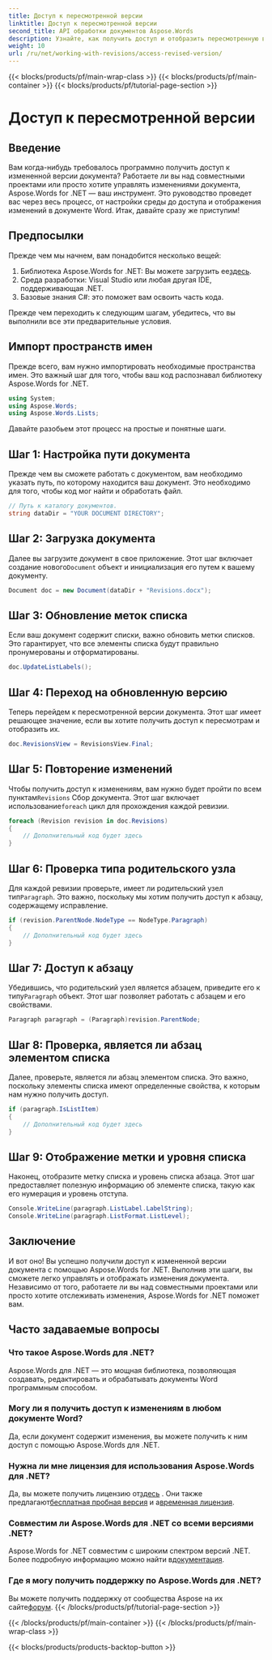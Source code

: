 ```yaml
---
title: Доступ к пересмотренной версии
linktitle: Доступ к пересмотренной версии
second_title: API обработки документов Aspose.Words
description: Узнайте, как получить доступ и отобразить пересмотренную версию документа с помощью Aspose.Words для .NET. Следуйте нашему пошаговому руководству для бесперебойного управления документами.
weight: 10
url: /ru/net/working-with-revisions/access-revised-version/
---
```


{{< blocks/products/pf/main-wrap-class >}}
{{< blocks/products/pf/main-container >}}
{{< blocks/products/pf/tutorial-page-section >}}

# Доступ к пересмотренной версии

## Введение

Вам когда-нибудь требовалось программно получить доступ к измененной версии документа? Работаете ли вы над совместными проектами или просто хотите управлять изменениями документа, Aspose.Words for .NET — ваш инструмент. Это руководство проведет вас через весь процесс, от настройки среды до доступа и отображения изменений в документе Word. Итак, давайте сразу же приступим!

## Предпосылки

Прежде чем мы начнем, вам понадобится несколько вещей:

1.  Библиотека Aspose.Words for .NET: Вы можете загрузить ее[здесь](https://releases.aspose.com/words/net/).
2. Среда разработки: Visual Studio или любая другая IDE, поддерживающая .NET.
3. Базовые знания C#: это поможет вам освоить часть кода.

Прежде чем переходить к следующим шагам, убедитесь, что вы выполнили все эти предварительные условия.

## Импорт пространств имен

Прежде всего, вам нужно импортировать необходимые пространства имен. Это важный шаг для того, чтобы ваш код распознавал библиотеку Aspose.Words for .NET.

```csharp
using System;
using Aspose.Words;
using Aspose.Words.Lists;
```

Давайте разобьем этот процесс на простые и понятные шаги.

## Шаг 1: Настройка пути документа

Прежде чем вы сможете работать с документом, вам необходимо указать путь, по которому находится ваш документ. Это необходимо для того, чтобы код мог найти и обработать файл.

```csharp
// Путь к каталогу документов.
string dataDir = "YOUR DOCUMENT DIRECTORY";
```

## Шаг 2: Загрузка документа

 Далее вы загрузите документ в свое приложение. Этот шаг включает создание нового`Document` объект и инициализация его путем к вашему документу.

```csharp
Document doc = new Document(dataDir + "Revisions.docx");
```

## Шаг 3: Обновление меток списка

Если ваш документ содержит списки, важно обновить метки списков. Это гарантирует, что все элементы списка будут правильно пронумерованы и отформатированы.

```csharp
doc.UpdateListLabels();
```

## Шаг 4: Переход на обновленную версию

Теперь перейдем к пересмотренной версии документа. Этот шаг имеет решающее значение, если вы хотите получить доступ к пересмотрам и отобразить их.

```csharp
doc.RevisionsView = RevisionsView.Final;
```

## Шаг 5: Повторение изменений

 Чтобы получить доступ к изменениям, вам нужно будет пройти по всем пунктам`Revisions` Сбор документа. Этот шаг включает использование`foreach` цикл для прохождения каждой ревизии.

```csharp
foreach (Revision revision in doc.Revisions)
{
    // Дополнительный код будет здесь
}
```

## Шаг 6: Проверка типа родительского узла

 Для каждой ревизии проверьте, имеет ли родительский узел тип`Paragraph`. Это важно, поскольку мы хотим получить доступ к абзацу, содержащему исправление.

```csharp
if (revision.ParentNode.NodeType == NodeType.Paragraph)
{
    // Дополнительный код будет здесь
}
```

## Шаг 7: Доступ к абзацу

 Убедившись, что родительский узел является абзацем, приведите его к типу`Paragraph` объект. Этот шаг позволяет работать с абзацем и его свойствами.

```csharp
Paragraph paragraph = (Paragraph)revision.ParentNode;
```

## Шаг 8: Проверка, является ли абзац элементом списка

Далее, проверьте, является ли абзац элементом списка. Это важно, поскольку элементы списка имеют определенные свойства, к которым нам нужно получить доступ.

```csharp
if (paragraph.IsListItem)
{
    // Дополнительный код будет здесь
}
```

## Шаг 9: Отображение метки и уровня списка

Наконец, отобразите метку списка и уровень списка абзаца. Этот шаг предоставляет полезную информацию об элементе списка, такую как его нумерация и уровень отступа.

```csharp
Console.WriteLine(paragraph.ListLabel.LabelString);
Console.WriteLine(paragraph.ListFormat.ListLevel);
```

## Заключение

И вот оно! Вы успешно получили доступ к измененной версии документа с помощью Aspose.Words for .NET. Выполнив эти шаги, вы сможете легко управлять и отображать изменения документа. Независимо от того, работаете ли вы над совместными проектами или просто хотите отслеживать изменения, Aspose.Words for .NET поможет вам.

## Часто задаваемые вопросы

### Что такое Aspose.Words для .NET?
Aspose.Words для .NET — это мощная библиотека, позволяющая создавать, редактировать и обрабатывать документы Word программным способом.

### Могу ли я получить доступ к изменениям в любом документе Word?
Да, если документ содержит изменения, вы можете получить к ним доступ с помощью Aspose.Words для .NET.

### Нужна ли мне лицензия для использования Aspose.Words для .NET?
 Да, вы можете получить лицензию от[здесь](https://purchase.aspose.com/buy) . Они также предлагают[бесплатная пробная версия](https://releases.aspose.com/) и а[временная лицензия](https://purchase.aspose.com/temporary-license/).

### Совместим ли Aspose.Words для .NET со всеми версиями .NET?
Aspose.Words for .NET совместим с широким спектром версий .NET. Более подробную информацию можно найти в[документация](https://reference.aspose.com/words/net/).

### Где я могу получить поддержку по Aspose.Words для .NET?
 Вы можете получить поддержку от сообщества Aspose на их сайте[форум](https://forum.aspose.com/c/words/8).
{{< /blocks/products/pf/tutorial-page-section >}}

{{< /blocks/products/pf/main-container >}}
{{< /blocks/products/pf/main-wrap-class >}}

{{< blocks/products/products-backtop-button >}}
